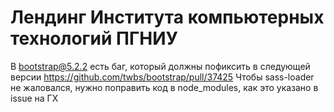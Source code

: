 # Лендинг Института компьютерных технологий ПГНИУ

В bootstrap@5.2.2 есть баг, который должны пофиксить в следующей версии
https://github.com/twbs/bootstrap/pull/37425
Чтобы sass-loader не жаловался, нужно поправить код в node_modules, как это указано в issue на ГХ